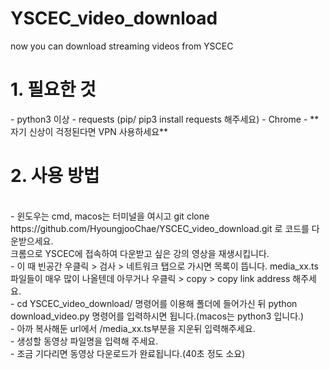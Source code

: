 # YSCEC_video_download
now you can download streaming videos from YSCEC

<h1>1. 필요한 것</h1>
  - python3 이상
  - requests (pip/ pip3 install requests 해주세요)
  - Chrome
  - **자기 신상이 걱정된다면 VPN 사용하세요**
 
<h1>2. 사용 방법</h1></br>
  - 윈도우는 cmd, macos는 터미널을 여시고 git clone https://github.com/HyoungjooChae/YSCEC_video_download.git 로 코드를 다운받으세요.</br>
  크롬으로 YSCEC에 접속하여 다운받고 싶은 강의 영상을 재생시킵니다.</br>
  - 이 때 빈공간 우클릭 > 검사 > 네트워크 탭으로 가시면 목록이 뜹니다. media_xx.ts 파일들이 매우 많이 나올텐데 아무거나 우클릭 > copy > copy link address 해주세요.</br>
  - cd YSCEC_video_download/ 명령어를 이용해 폴더에 들어가신 뒤 python download_video.py 명령어를 입력하시면 됩니다.(macos는 python3 입니다.)</br>
  - 아까 복사해둔 url에서 /media_xx.ts부분을 지운뒤 입력해주세요.</br>
  - 생성할 동영상 파일명을 입력해 주세요.</br>
  - 조금 기다리면 동영상 다운로드가 완료됩니다.(40초 정도 소요)
  
